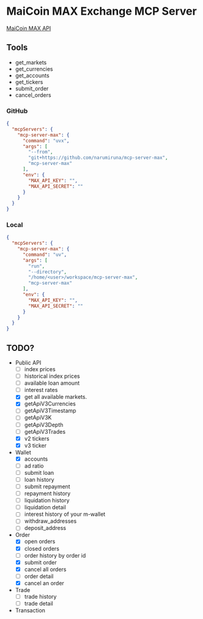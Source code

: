 # MaiCoin MAX Exchange MCP Server

[MaiCoin MAX API](https://max.maicoin.com/documents/api_list/v3)

## Tools

- get_markets
- get_currencies
- get_accounts
- get_tickers
- submit_order
- cancel_orders

### GitHub

```json
{
  "mcpServers": {
    "mcp-server-max": {
      "command": "uvx",
      "args": [
        "--from",
        "git+https://github.com/narumiruna/mcp-server-max",
        "mcp-server-max"
      ],
      "env": {
        "MAX_API_KEY": "",
        "MAX_API_SECRET": ""
      }
    }
  }
}
```

### Local

```json
{
  "mcpServers": {
    "mcp-server-max": {
      "command": "uv",
      "args": [
        "run",
        "--directory",
        "/home/<user>/workspace/mcp-server-max",
        "mcp-server-max"
      ],
      "env": {
        "MAX_API_KEY": "",
        "MAX_API_SECRET": ""
      }
    }
  }
}
```

## TODO?

- Public API
  - [ ] index prices
  - [ ] historical index prices
  - [ ] available loan amount
  - [ ] interest rates
  - [x] get all available markets.
  - [x] getApiV3Currencies
  - [ ] getApiV3Timestamp
  - [ ] getApiV3K
  - [ ] getApiV3Depth
  - [ ] getApiV3Trades
  - [x] v2 tickers
  - [x] v3 ticker
- Wallet
  - [x] accounts
  - [ ] ad ratio
  - [ ] submit loan
  - [ ] loan history
  - [ ] submit repayment
  - [ ] repayment history
  - [ ] liquidation history
  - [ ] liquidation detail
  - [ ] interest history of your m-wallet
  - [ ] withdraw_addresses
  - [ ] deposit_address
- Order
  - [x] open orders
  - [x] closed orders
  - [ ] order history by order id
  - [x] submit order
  - [x] cancel all orders
  - [ ] order detail
  - [x] cancel an order
- Trade
  - [ ] trade history
  - [ ] trade detail
- Transaction
